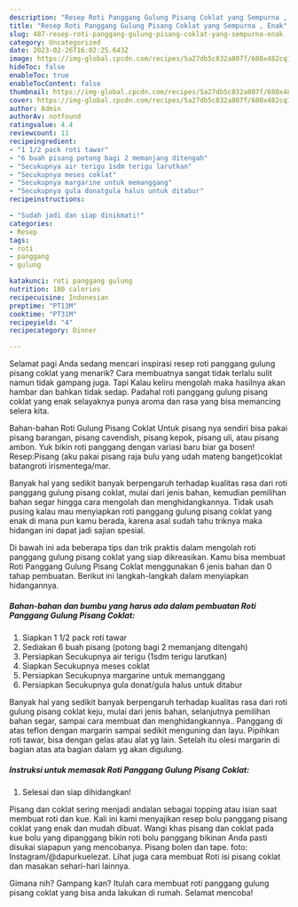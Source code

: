 ```yaml
---
description: "Resep Roti Panggang Gulung Pisang Coklat yang Sempurna , Enak"
title: "Resep Roti Panggang Gulung Pisang Coklat yang Sempurna , Enak"
slug: 487-resep-roti-panggang-gulung-pisang-coklat-yang-sempurna-enak
category: Uncategorized
date: 2023-02-26T16:02:25.643Z
image: https://img-global.cpcdn.com/recipes/5a27db5c832a807f/680x482cq70/roti-panggang-gulung-pisang-coklat-foto-resep-utama.jpg
hideToc: false
enableToc: true
enableTocContent: false
thumbnail: https://img-global.cpcdn.com/recipes/5a27db5c832a807f/680x482cq70/roti-panggang-gulung-pisang-coklat-foto-resep-utama.jpg
cover: https://img-global.cpcdn.com/recipes/5a27db5c832a807f/680x482cq70/roti-panggang-gulung-pisang-coklat-foto-resep-utama.jpg
author: Admin
authorAv: notfound
ratingvalue: 4.4
reviewcount: 11
recipeingredient:
- "1 1/2 pack roti tawar"
- "6 buah pisang potong bagi 2 memanjang ditengah"
- "Secukupnya air terigu 1sdm terigu larutkan"
- "Secukupnya meses coklat"
- "Secukupnya margarine untuk memanggang"
- "Secukupnya gula donatgula halus untuk ditabur"
recipeinstructions:

- "Sudah jadi dan siap dinikmati!"
categories:
- Resep
tags:
- roti
- panggang
- gulung

katakunci: roti panggang gulung 
nutrition: 180 calories
recipecuisine: Indonesian
preptime: "PT13M"
cooktime: "PT31M"
recipeyield: "4"
recipecategory: Dinner

---
```



Selamat pagi Anda sedang mencari inspirasi resep roti panggang gulung pisang coklat yang menarik? Cara membuatnya sangat tidak terlalu sulit namun tidak gampang juga. Tapi Kalau keliru mengolah maka hasilnya akan hambar dan bahkan tidak sedap. Padahal roti panggang gulung pisang coklat yang enak selayaknya punya aroma dan rasa yang bisa memancing selera kita.


Bahan-bahan Roti Gulung Pisang Coklat Untuk pisang nya sendiri bisa pakai pisang barangan, pisang cavendish, pisang kepok, pisang uli, atau pisang ambon. Yuk bikin roti panggang dengan variasi baru biar ga bosen! Resep:Pisang (aku pakai pisang raja bulu yang udah mateng banget)coklat batangroti irismentega/mar.

Banyak hal yang sedikit banyak berpengaruh terhadap kualitas rasa dari roti panggang gulung pisang coklat, mulai dari jenis bahan, kemudian pemilihan bahan segar hingga cara mengolah dan menghidangkannya. Tidak usah pusing kalau mau menyiapkan roti panggang gulung pisang coklat yang enak di mana pun kamu berada, karena asal sudah tahu triknya maka hidangan ini dapat jadi sajian spesial.


Di bawah ini ada beberapa tips dan trik praktis dalam mengolah roti panggang gulung pisang coklat yang siap dikreasikan. Kamu bisa membuat Roti Panggang Gulung Pisang Coklat menggunakan 6 jenis bahan dan 0 tahap pembuatan. Berikut ini langkah-langkah dalam menyiapkan hidangannya.

<!--inarticleads1-->

##### Bahan-bahan dan bumbu yang harus ada dalam pembuatan Roti Panggang Gulung Pisang Coklat:

1. Siapkan 1 1/2 pack roti tawar
1. Sediakan 6 buah pisang (potong bagi 2 memanjang ditengah)
1. Persiapkan Secukupnya air terigu (1sdm terigu larutkan)
1. Siapkan Secukupnya meses coklat
1. Persiapkan Secukupnya margarine untuk memanggang
1. Persiapkan Secukupnya gula donat/gula halus untuk ditabur


Banyak hal yang sedikit banyak berpengaruh terhadap kualitas rasa dari roti gulung pisang coklat keju, mulai dari jenis bahan, selanjutnya pemilihan bahan segar, sampai cara membuat dan menghidangkannya.. Panggang di atas teflon dengan margarin sampai sedikit menguning dan layu. Pipihkan roti tawar, bisa dengan gelas atau alat yg lain. Setelah itu olesi margarin di bagian atas ata bagian dalam yg akan digulung. 

<!--inarticleads2-->

##### Instruksi untuk memasak Roti Panggang Gulung Pisang Coklat:


1. Selesai dan siap dihidangkan!

Pisang dan coklat sering menjadi andalan sebagai topping atau isian saat membuat roti dan kue. Kali ini kami menyajikan resep bolu panggang pisang coklat yang enak dan mudah dibuat. Wangi khas pisang dan coklat pada kue bolu yang dipanggang bikin roti bolu panggang bikinan Anda pasti disukai siapapun yang mencobanya. Pisang bolen dan tape. foto: Instagram/@dapurkuelezat. Lihat juga cara membuat Roti isi pisang coklat dan masakan sehari-hari lainnya. 

Gimana nih? Gampang kan? Itulah cara membuat roti panggang gulung pisang coklat yang bisa anda lakukan di rumah. Selamat mencoba!
